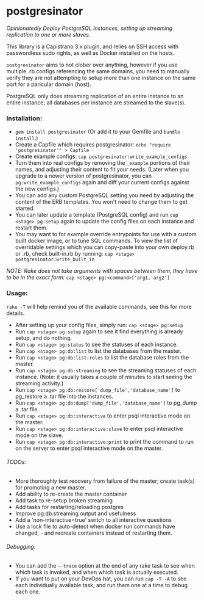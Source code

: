 postgresinator
============

*Opinionatedly Deploy PostgreSQL instances, setting up streaming replication to one or more slaves.*

This library is a Capistrano 3.x plugin, and relies on SSH access with passwordless sudo rights, as well as Docker installed on the hosts.

`postgresinator` aims to not clober over anything, however if you use multiple <stage>.rb configs referencing the same domains, you need to manually verify they are not attempting to setup more than one instance on the same port for a paricular domain (host).

PostgreSQL only does streaming replication of an entire instance to an entire instance; all databases per instance are streamed to the slave(s).

### Installation:
* `gem install postgresinator` (Or add it to your Gemfile and `bundle install`.)
* Create a Capfile which requires postgresinator:
`echo "require 'postgresinator'" > Capfile`
* Create example configs:
`cap postgresinator:write_example_configs`
* Turn them into real configs by removing the `_example` portions of their names, and adjusting their content to fit your needs. (Later when you upgrade to a newer version of postgresinator, you can `pg:write_example_configs` again and diff your current configs against the new configs.)
* You can add any custom PostgreSQL setting you need by adjusting the content of the ERB templates. You won't need to change them to get started.
* You can later update a template (PostgreSQL config) and run `cap <stage> pg:setup` again to update the config files on each instance and restart them.
* You may want to for example override entrypoints for use with a custom built docker image, or to tune SQL commands. To view the list of overridable settings which you can copy-paste into your own deploy.rb or <stage>.rb, check built-in.rb by running:
`cap <stage> postgresinator:write_built_in`

*NOTE: Rake does not take arguments with spaces between them, they have to be in the exact form:*
`cap <stage> pg:<command>['arg1,'arg2']`

### Usage:
`rake -T` will help remind you of the available commands, see this for more details.
* After setting up your config files, simply run:
`cap <stage> pg:setup`
* Run `cap <stage> pg:setup` again to see it find everything is already setup, and do nothing.
* Run `cap <stage> pg:status` to see the statuses of each instance.
* Run `cap <stage> pg:db:list` to list the databases from the master.
* Run `cap <stage> pg:db:list:roles` to list the database roles from the master.
* Run `cap <stage> pg:db:streaming` to see the streaming statuses of each instance. (Note: it usually takes a couple of minutes to start seeing the streaming activity.)
* Run `cap <stage> pg:db:restore['dump_file','database_name']` to pg_restore a .tar file into the instances.
* Run `cap <stage> pg:db:dump['dump_file','database_name']` to pg_dump a .tar file.
* Run `cap <stage> pg:db:interactive` to enter psql interactive mode on the master.
* Run `cap <stage> pg:db:interactive:slave` to enter psql interactive mode on the slave.
* Run `cap <stage> pg:db:interactive:print` to print the command to run on the server to enter psql interactive mode on the master.

###### TODOs:
* More thoroughly test recovery from failure of the master; create task(s) for promoting a new master.
* Add ability to re-create the master container
* Add task to re-setup broken streaming
* Add tasks for restarting/reloading postgres
* Improve pg:db:streaming output and usefulness
* Add a 'non-interactive=true' switch to all interactive questions
* Use a lock file to auto-detect when docker run commands have changed, - and recreate containers instead of restarting them.

###### Debugging:
* You can add the `--trace` option at the end of any rake task to see when which task is invoked, and when which task is actually executed.
* If you want to put on your DevOps hat, you can run `cap -T -A` to see each individually available task, and run them one at a time to debug each one.
